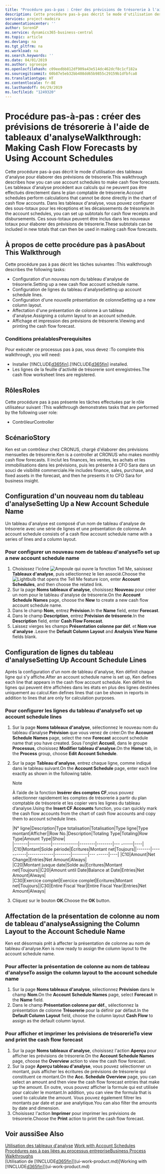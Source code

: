 ```yaml
---
title: "Procédure pas-à-pas : Créer des prévisions de trésorerie à l'aide des tableaux d'analyse | Microsoft Docs"
description: Cette procédure pas-à-pas décrit le mode d'utilisation des tableaux d'analyse pour élaborer des prévisions de trésorerie. Les tableaux d'analyse procèdent aux calculs qui ne peuvent pas être effectués directement dans le plan comptable de trésorerie. Dans les tableaux d'analyse, vous pouvez configurer des sous-totaux pour les réceptions et les décaissements de trésorerie. Ces sous-totaux peuvent être inclus dans les nouveaux totaux pour élaborer des prévisions de trésorerie.
services: project-madeira
documentationcenter: ''
author: SorenGP
ms.service: dynamics365-business-central
ms.topic: article
ms.devlang: na
ms.tgt_pltfrm: na
ms.workload: na
ms.search.keywords: ''
ms.date: 04/01/2019
ms.author: sgroespe
ms.openlocfilehash: c09eedbb812df909a43e514dc462dcf8c1cf182a
ms.sourcegitcommit: 60b87e5eb32bb408dd65b9855c29159b1dfbfca8
ms.translationtype: HT
ms.contentlocale: fr-BE
ms.lasthandoff: 04/29/2019
ms.locfileid: "1249320"
---
```

# <a name="walkthrough-making-cash-flow-forecasts-by-using-account-schedules"></a><span data-ttu-id="9f155-106">Procédure pas-à-pas : créer des prévisions de trésorerie à l'aide de tableaux d'analyse</span><span class="sxs-lookup"><span data-stu-id="9f155-106">Walkthrough: Making Cash Flow Forecasts by Using Account Schedules</span></span>
<span data-ttu-id="9f155-107">Cette procédure pas-à-pas décrit le mode d'utilisation des tableaux d'analyse pour élaborer des prévisions de trésorerie.</span><span class="sxs-lookup"><span data-stu-id="9f155-107">This walkthrough describes how you can use account schedules to make cash flow forecasts.</span></span> <span data-ttu-id="9f155-108">Les tableaux d'analyse procèdent aux calculs qui ne peuvent pas être effectués directement dans le plan comptable de trésorerie.</span><span class="sxs-lookup"><span data-stu-id="9f155-108">Account schedules perform calculations that cannot be done directly in the chart of cash flow accounts.</span></span> <span data-ttu-id="9f155-109">Dans les tableaux d'analyse, vous pouvez configurer des sous-totaux pour les réceptions et les décaissements de trésorerie.</span><span class="sxs-lookup"><span data-stu-id="9f155-109">In the account schedules, you can set up subtotals for cash flow receipts and disbursements.</span></span> <span data-ttu-id="9f155-110">Ces sous-totaux peuvent être inclus dans les nouveaux totaux pour élaborer des prévisions de trésorerie.</span><span class="sxs-lookup"><span data-stu-id="9f155-110">These subtotals can be included in new totals that can then be used in making cash flow forecasts.</span></span>  

## <a name="about-this-walkthrough"></a><span data-ttu-id="9f155-111">À propos de cette procédure pas à pas</span><span class="sxs-lookup"><span data-stu-id="9f155-111">About This Walkthrough</span></span>  
<span data-ttu-id="9f155-112">Cette procédure pas à pas décrit les tâches suivantes :</span><span class="sxs-lookup"><span data-stu-id="9f155-112">This walkthrough describes the following tasks:</span></span>  

- <span data-ttu-id="9f155-113">Configuration d'un nouveau nom du tableau d'analyse de trésorerie.</span><span class="sxs-lookup"><span data-stu-id="9f155-113">Setting up a new cash flow account schedule name.</span></span>  
- <span data-ttu-id="9f155-114">Configuration de lignes du tableau d'analyse</span><span class="sxs-lookup"><span data-stu-id="9f155-114">Setting up account schedule lines.</span></span>  
- <span data-ttu-id="9f155-115">Configuration d'une nouvelle présentation de colonne</span><span class="sxs-lookup"><span data-stu-id="9f155-115">Setting up a new column layout.</span></span>  
- <span data-ttu-id="9f155-116">Affectation d'une présentation de colonne à un tableau d'analyse.</span><span class="sxs-lookup"><span data-stu-id="9f155-116">Assigning a column layout to an account schedule.</span></span>  
- <span data-ttu-id="9f155-117">Affichage et impression des prévisions de trésorerie.</span><span class="sxs-lookup"><span data-stu-id="9f155-117">Viewing and printing the cash flow forecast.</span></span>  

### <a name="prerequisites"></a><span data-ttu-id="9f155-118">Conditions préalables</span><span class="sxs-lookup"><span data-stu-id="9f155-118">Prerequisites</span></span>  
<span data-ttu-id="9f155-119">Pour exécuter ce processus pas à pas, vous devez :</span><span class="sxs-lookup"><span data-stu-id="9f155-119">To complete this walkthrough, you will need:</span></span>  

- <span data-ttu-id="9f155-120">Installer [!INCLUDE[d365fin](includes/d365fin_md.md)].</span><span class="sxs-lookup"><span data-stu-id="9f155-120">[!INCLUDE[d365fin](includes/d365fin_md.md)] installed.</span></span>  
- <span data-ttu-id="9f155-121">Les lignes de la feuille d'activité de trésorerie sont enregistrées.</span><span class="sxs-lookup"><span data-stu-id="9f155-121">The cash flow worksheet lines are registered.</span></span>  

## <a name="roles"></a><span data-ttu-id="9f155-122">Rôles</span><span class="sxs-lookup"><span data-stu-id="9f155-122">Roles</span></span>  
<span data-ttu-id="9f155-123">Cette procédure pas à pas présente les tâches effectuées par le rôle utilisateur suivant :</span><span class="sxs-lookup"><span data-stu-id="9f155-123">This walkthrough demonstrates tasks that are performed by the following user role:</span></span>  

- <span data-ttu-id="9f155-124">Contrôleur</span><span class="sxs-lookup"><span data-stu-id="9f155-124">Controller</span></span>  

## <a name="story"></a><span data-ttu-id="9f155-125">Scénario</span><span class="sxs-lookup"><span data-stu-id="9f155-125">Story</span></span>  
<span data-ttu-id="9f155-126">Ken est un contrôleur chez CRONUS, chargé d'élaborer des prévisions mensuelles de trésorerie.</span><span class="sxs-lookup"><span data-stu-id="9f155-126">Ken is a controller at CRONUS who makes monthly cash flow forecasts.</span></span> <span data-ttu-id="9f155-127">Il inclut les finances, les ventes, les achats et les immobilisations dans les prévisions, puis les présente à CFO Sara dans un souci de visibilité commerciale.</span><span class="sxs-lookup"><span data-stu-id="9f155-127">He includes finance, sales, purchase, and fixed assets in the forecast, and then he presents it to CFO Sara for business insight.</span></span>  

## <a name="setting-up-a-new-account-schedule-name"></a><span data-ttu-id="9f155-128">Configuration d'un nouveau nom du tableau d'analyse</span><span class="sxs-lookup"><span data-stu-id="9f155-128">Setting Up a New Account Schedule Name</span></span>  
<span data-ttu-id="9f155-129">Un tableau d'analyse est composé d'un nom de tableau d'analyse de trésorerie avec une série de lignes et une présentation de colonne.</span><span class="sxs-lookup"><span data-stu-id="9f155-129">An account schedule consists of a cash flow account schedule name with a series of lines and a column layout.</span></span>  

### <a name="to-set-up-a-new-account-schedule-name"></a><span data-ttu-id="9f155-130">Pour configurer un nouveau nom de tableau d'analyse</span><span class="sxs-lookup"><span data-stu-id="9f155-130">To set up a new account schedule name</span></span>  

1.  <span data-ttu-id="9f155-131">Choisissez l'icône ![Ampoule qui ouvre la fonction Tell Me](media/ui-search/search_small.png "Dites-moi ce que vous voulez faire"), saisissez **Tableaux d'analyse**, puis sélectionnez le lien associé.</span><span class="sxs-lookup"><span data-stu-id="9f155-131">Choose the ![Lightbulb that opens the Tell Me feature](media/ui-search/search_small.png "Tell me what you want to do") icon, enter **Account Schedules**, and then choose the related link.</span></span>  
2.  <span data-ttu-id="9f155-132">Sur la page **Noms tableaux d'analyse**, choisissez **Nouveau** pour créer un nom pour le tableau d'analyse de trésorerie.</span><span class="sxs-lookup"><span data-stu-id="9f155-132">On the **Account Schedule Names** page, choose the **New** to create a new cash flow account schedule name.</span></span>  
3.  <span data-ttu-id="9f155-133">Dans le champ **Nom**, entrez **Prévision**.</span><span class="sxs-lookup"><span data-stu-id="9f155-133">In the **Name** field, enter **Forecast**.</span></span>  
4.  <span data-ttu-id="9f155-134">Dans le champ **Description**, entrez **Prévision de trésorerie**.</span><span class="sxs-lookup"><span data-stu-id="9f155-134">In the **Description** field, enter **Cash Flow Forecast**.</span></span>  
5.  <span data-ttu-id="9f155-135">Laissez vierges les champs **Présentation colonne par déf.** et **Nom vue d'analyse** .</span><span class="sxs-lookup"><span data-stu-id="9f155-135">Leave the **Default Column Layout** and **Analysis View Name** fields blank.</span></span>  

## <a name="setting-up-account-schedule-lines"></a><span data-ttu-id="9f155-136">Configuration de lignes du tableau d'analyse</span><span class="sxs-lookup"><span data-stu-id="9f155-136">Setting Up Account Schedule Lines</span></span>  
<span data-ttu-id="9f155-137">Après la configuration d'un nom de tableau d'analyse, Ken définit chaque ligne qui s'y affiche.</span><span class="sxs-lookup"><span data-stu-id="9f155-137">After an account schedule name is set up, Ken defines each line that appears in the cash flow account schedule.</span></span> <span data-ttu-id="9f155-138">Ken définit les lignes qui peuvent être affichées dans les états en plus des lignes destinées uniquement au calcul.</span><span class="sxs-lookup"><span data-stu-id="9f155-138">Ken defines lines that can be shown in reports in addition to lines that are only for calculation purposes.</span></span>  

### <a name="to-set-up-account-schedule-lines"></a><span data-ttu-id="9f155-139">Pour configurer les lignes du tableau d'analyse</span><span class="sxs-lookup"><span data-stu-id="9f155-139">To set up account schedule lines</span></span>  

1.  <span data-ttu-id="9f155-140">Sur la page **Noms tableaux d'analyse**, sélectionnez le nouveau nom du tableau d’analyse **Prévision** que vous venez de créer.</span><span class="sxs-lookup"><span data-stu-id="9f155-140">On the **Account Schedule Names** page, select the new **Forecast** account schedule name that you have created.</span></span> <span data-ttu-id="9f155-141">Sous l'onglet **Accueil**, dans le groupe **Processus**, choisissez **Modifier tableau d'analyse**.</span><span class="sxs-lookup"><span data-stu-id="9f155-141">On the **Home** tab, in the **Process** group, choose **Edit Account Schedule**.</span></span>  
2.  <span data-ttu-id="9f155-142">Sur la page **Tableau d'analyse**, entrez chaque ligne, comme indiqué dans le tableau suivant.</span><span class="sxs-lookup"><span data-stu-id="9f155-142">On the **Account Schedule** page, enter each line exactly as shown in the following table.</span></span>  

    > [!NOTE]  
    >  <span data-ttu-id="9f155-143">À l’aide de la fonction **Insérer des comptes CF**,vous pouvez sélectionner rapidement les comptes de trésorerie à partir du plan comptable de trésorerie et les copier vers les lignes du tableau d’analyse.</span><span class="sxs-lookup"><span data-stu-id="9f155-143">Using the **Insert CF Accounts** function, you can quickly mark the cash flow accounts from the chart of cash flow accounts and copy them to account schedule lines.</span></span>  

    <span data-ttu-id="9f155-144">|N° ligne|Description|Type totalisation|Totalisation|Type ligne|Type montant|Afficher|</span><span class="sxs-lookup"><span data-stu-id="9f155-144">|Row No.|Description|Totaling Type|Totaling|Row Type|Amount Type|Show|</span></span>  
    <span data-ttu-id="9f155-145">|-------|-----------|-------------|--------|--------|---  ------|----| |C10|Montant|Solde période|Écritures|Montant net|Toujours|</span><span class="sxs-lookup"><span data-stu-id="9f155-145">|-------|-----------|-------------|--------|--------|---  ------|----| |C10|Amount|Net Change|Entries|Net Amount|Always|</span></span>  
    <span data-ttu-id="9f155-146">|C20|Montant jusque date|Solde au|Ecritures|Montant net|Toujours|</span><span class="sxs-lookup"><span data-stu-id="9f155-146">|C20|Amount until Date|Balance at Date|Entries|Net Amount|Always|</span></span>  
    <span data-ttu-id="9f155-147">|C30|Exercice complet|Exercice complet|Ecritures|Montant net|Toujours|</span><span class="sxs-lookup"><span data-stu-id="9f155-147">|C30|Entire Fiscal Year|Entire Fiscal Year|Entries|Net Amount|Always|</span></span>  

4.  <span data-ttu-id="9f155-148">Cliquez sur le bouton **OK**.</span><span class="sxs-lookup"><span data-stu-id="9f155-148">Choose the **OK** button.</span></span>  

## <a name="assigning-the-column-layout-to-the-account-schedule-name"></a><span data-ttu-id="9f155-149">Affectation de la présentation de colonne au nom de tableau d'analyse</span><span class="sxs-lookup"><span data-stu-id="9f155-149">Assigning the Column Layout to the Account Schedule Name</span></span>  
<span data-ttu-id="9f155-150">Ken est désormais prêt à affecter la présentation de colonne au nom de tableau d'analyse.</span><span class="sxs-lookup"><span data-stu-id="9f155-150">Ken is now ready to assign the column layout to the account schedule name.</span></span>  

### <a name="to-assign-the-column-layout-to-the-account-schedule-name"></a><span data-ttu-id="9f155-151">Pour affecter la présentation de colonne au nom de tableau d'analyse</span><span class="sxs-lookup"><span data-stu-id="9f155-151">To assign the column layout to the account schedule name</span></span>  

1.  <span data-ttu-id="9f155-152">Sur la page **Noms tableaux d'analyse**, sélectionnez **Prévision** dans le champ **Nom**.</span><span class="sxs-lookup"><span data-stu-id="9f155-152">On the **Account Schedule Names** page, select **Forecast** in the **Name** field.</span></span>  
2.  <span data-ttu-id="9f155-153">Dans le champ **Présentation colonne par déf.**, sélectionnez la présentation de colonne **Trésorerie** pour la définir par défaut.</span><span class="sxs-lookup"><span data-stu-id="9f155-153">In the **Default Column Layout** field, choose the column layout **Cash Flow** to assign as the default column layout.</span></span>  

### <a name="to-view-and-print-the-cash-flow-forecast"></a><span data-ttu-id="9f155-154">Pour afficher et imprimer les prévisions de trésorerie</span><span class="sxs-lookup"><span data-stu-id="9f155-154">To view and print the cash flow forecast</span></span>  
1.  <span data-ttu-id="9f155-155">Sur la page **Noms tableaux d'analyse**, choisissez l'action **Aperçu** pour afficher les prévisions de trésorerie.</span><span class="sxs-lookup"><span data-stu-id="9f155-155">On the **Account Schedule Names** page, choose the **Overview** action to view the cash flow forecast.</span></span>  
2.  <span data-ttu-id="9f155-156">Sur la page **Aperçu tableau d'analyse**, vous pouvez sélectionner un montant, puis afficher les écritures de prévisions de trésorerie qui constituent ce montant.</span><span class="sxs-lookup"><span data-stu-id="9f155-156">On the **Acc. Schedule Overview** page, you can select an amount and then view the cash flow forecast entries that make up the amount.</span></span> <span data-ttu-id="9f155-157">En outre, vous pouvez afficher la formule qui est utilisée pour calculer le montant.</span><span class="sxs-lookup"><span data-stu-id="9f155-157">In addition, you can view the formula that is used to calculate the amount.</span></span> <span data-ttu-id="9f155-158">Vous pouvez également filtrer les montants par date et par axe analytique.</span><span class="sxs-lookup"><span data-stu-id="9f155-158">You can also filter the amounts by date and dimension.</span></span>  
3.  <span data-ttu-id="9f155-159">Choisissez l'action **Imprimer** pour imprimer les prévisions de trésorerie.</span><span class="sxs-lookup"><span data-stu-id="9f155-159">Choose the **Print** action to print the cash flow forecast.</span></span>  

## <a name="see-also"></a><span data-ttu-id="9f155-160">Voir aussi</span><span class="sxs-lookup"><span data-stu-id="9f155-160">See Also</span></span>  
 <span data-ttu-id="9f155-161">[Utilisation des tableaux d'analyse](bi-how-work-account-schedule.md) </span><span class="sxs-lookup"><span data-stu-id="9f155-161">[Work with Account Schedules](bi-how-work-account-schedule.md) </span></span>  
 [<span data-ttu-id="9f155-162">Procédures pas à pas liées au processus entreprise</span><span class="sxs-lookup"><span data-stu-id="9f155-162">Business Process Walkthroughs</span></span>](walkthrough-business-process-walkthroughs.md)  
 <span data-ttu-id="9f155-163">[Utilisation de [!INCLUDE[d365fin](includes/d365fin_md.md)]](ui-work-product.md)</span><span class="sxs-lookup"><span data-stu-id="9f155-163">[Working with [!INCLUDE[d365fin](includes/d365fin_md.md)]](ui-work-product.md)</span></span>
